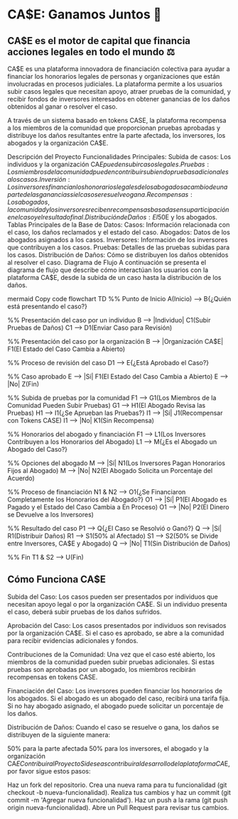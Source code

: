 # CA$E: Ganamos Juntos 💪

## CA$E es el motor de capital que financia acciones legales en todo el mundo ⚖️

CA$E es una plataforma innovadora de financiación colectiva para ayudar a financiar los honorarios legales de personas y organizaciones que están involucradas en procesos judiciales. La plataforma permite a los usuarios subir casos legales que necesitan apoyo, atraer pruebas de la comunidad, y recibir fondos de inversores interesados en obtener ganancias de los daños obtenidos al ganar o resolver el caso.

A través de un sistema basado en tokens CASE, la plataforma recompensa a los miembros de la comunidad que proporcionan pruebas aprobadas y distribuye los daños resultantes entre la parte afectada, los inversores, los abogados y la organización CA$E.

Descripción del Proyecto
Funcionalidades Principales:
Subida de casos: Los individuos y la organización CA$E pueden subir casos legales.
Pruebas: Los miembros de la comunidad pueden contribuir subiendo pruebas adicionales a los casos.
Inversión: Los inversores financian los honorarios legales de los abogados a cambio de una parte de las ganancias si el caso se resuelve o gana.
Recompensas: Los abogados, la comunidad y los inversores reciben recompensas basadas en su participación en el caso y el resultado final.
Distribución de Daños: El 50% de los daños obtenidos se entrega a la parte afectada, y el otro 50% se distribuye entre los inversores, la organización CA$E y los abogados.
Tablas Principales de la Base de Datos:
Casos: Información relacionada con el caso, los daños reclamados y el estado del caso.
Abogados: Datos de los abogados asignados a los casos.
Inversores: Información de los inversores que contribuyen a los casos.
Pruebas: Detalles de las pruebas subidas para los casos.
Distribución de Daños: Cómo se distribuyen los daños obtenidos al resolver el caso.
Diagrama de Flujo
A continuación se presenta el diagrama de flujo que describe cómo interactúan los usuarios con la plataforma CA$E, desde la subida de un caso hasta la distribución de los daños.

mermaid
Copy code
flowchart TD
  %% Punto de Inicio
  A(Inicio) --> B{¿Quién está presentando el caso?}

  %% Presentación del caso por un individuo
  B --> |Individuo| C1(Subir Pruebas de Daños)
  C1 --> D1(Enviar Caso para Revisión)
  
  %% Presentación del caso por la organización
  B --> |Organización CA$E| F1(El Estado del Caso Cambia a Abierto)
  
  %% Proceso de revisión del caso
  D1 --> E{¿Está Aprobado el Caso?}
  
  %% Caso aprobado
  E --> |Sí| F1(El Estado del Caso Cambia a Abierto)
  E --> |No| Z(Fin)

  %% Subida de pruebas por la comunidad
  F1 --> G1(Los Miembros de la Comunidad Pueden Subir Pruebas)
  G1 --> H1(El Abogado Revisa las Pruebas)
  H1 --> I1{¿Se Aprueban las Pruebas?}
  I1 --> |Sí| J1(Recompensar con Tokens CASE)
  I1 --> |No| K1(Sin Recompensa)
  
  %% Honorarios del abogado y financiación
  F1 --> L1(Los Inversores Contribuyen a los Honorarios del Abogado)
  L1 --> M{¿Es el Abogado un Abogado del Caso?}
  
  %% Opciones del abogado
  M --> |Sí| N1(Los Inversores Pagan Honorarios Fijos al Abogado)
  M --> |No| N2(El Abogado Solicita un Porcentaje del Acuerdo)
  
  %% Proceso de financiación
  N1 & N2 --> O1{¿Se Financiaron Completamente los Honorarios del Abogado?}
  O1 --> |Sí| P1(El Abogado es Pagado y el Estado del Caso Cambia a En Proceso)
  O1 --> |No| P2(El Dinero se Devuelve a los Inversores)
  
  %% Resultado del caso
  P1 --> Q{¿El Caso se Resolvió o Ganó?}
  Q --> |Sí| R1(Distribuir Daños)
  R1 --> S1(50% al Afectado)
  S1 --> S2(50% se Divide entre Inversores, CA$E y Abogado)
  Q --> |No| T1(Sin Distribución de Daños)

  %% Fin
  T1 & S2 --> U(Fin)

## Cómo Funciona CA$E
Subida del Caso: Los casos pueden ser presentados por individuos que necesitan apoyo legal o por la organización CA$E. Si un individuo presenta el caso, deberá subir pruebas de los daños sufridos.

Aprobación del Caso: Los casos presentados por individuos son revisados por la organización CA$E. Si el caso es aprobado, se abre a la comunidad para recibir evidencias adicionales y fondos.

Contribuciones de la Comunidad: Una vez que el caso esté abierto, los miembros de la comunidad pueden subir pruebas adicionales. Si estas pruebas son aprobadas por un abogado, los miembros recibirán recompensas en tokens CASE.

Financiación del Caso: Los inversores pueden financiar los honorarios de los abogados. Si el abogado es un abogado del caso, recibirá una tarifa fija. Si no hay abogado asignado, el abogado puede solicitar un porcentaje de los daños.

Distribución de Daños: Cuando el caso se resuelve o gana, los daños se distribuyen de la siguiente manera:

50% para la parte afectada
50% para los inversores, el abogado y la organización CA$E
Contribuir al Proyecto
Si deseas contribuir al desarrollo de la plataforma CA$E, por favor sigue estos pasos:

Haz un fork del repositorio.
Crea una nueva rama para tu funcionalidad (git checkout -b nueva-funcionalidad).
Realiza tus cambios y haz un commit (git commit -m 'Agregar nueva funcionalidad').
Haz un push a la rama (git push origin nueva-funcionalidad).
Abre un Pull Request para revisar tus cambios.
